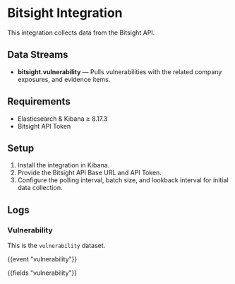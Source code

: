# Bitsight Integration

This integration collects data from the Bitsight API.

## Data Streams

- **bitsight.vulnerability** — Pulls vulnerabilities with the related company exposures, and evidence items.

## Requirements

- Elasticsearch & Kibana ≥ 8.17.3
- Bitsight API Token

## Setup

1. Install the integration in Kibana.
2. Provide the Bitsight API Base URL and API Token.
3. Configure the polling interval, batch size, and lookback interval for initial data collection.

## Logs

### Vulnerability

This is the `vulnerability` dataset.

{{event "vulnerability"}}

{{fields "vulnerability"}}